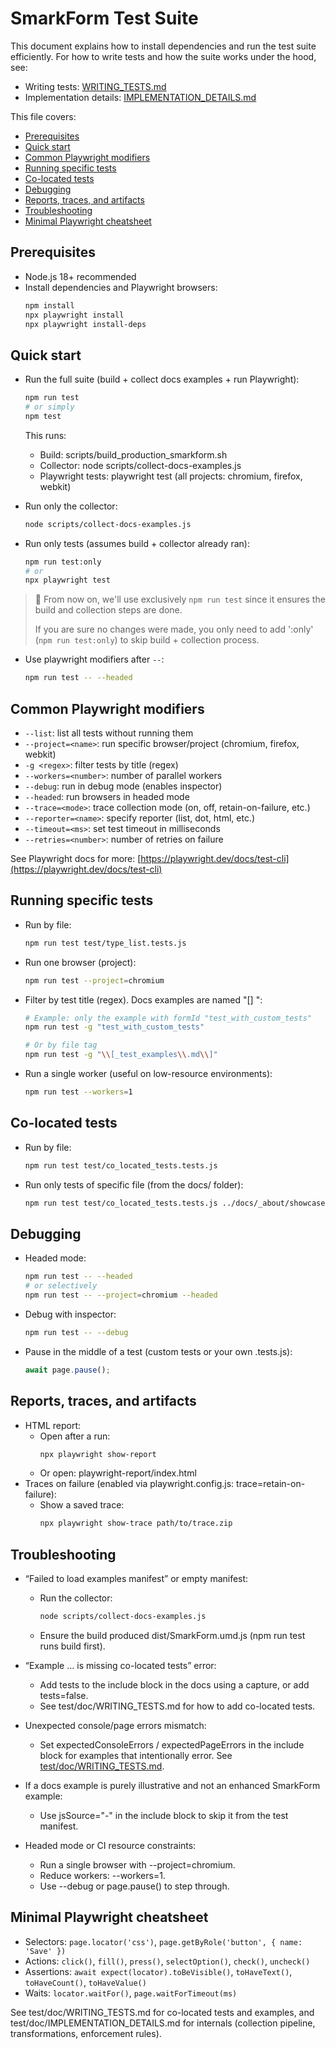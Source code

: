 # SmarkForm Test Suite

This document explains how to install dependencies and run the test suite efficiently. For how to write tests and how the suite works under the hood, see:
- Writing tests: [WRITING_TESTS.md](./doc/WRITING_TESTS.md)
- Implementation details: [IMPLEMENTATION_DETAILS.md](./doc/IMPLEMENTATION_DETAILS.md)

This file covers:
<!-- vim-markdown-toc GitLab -->

* [Prerequisites](#prerequisites)
* [Quick start](#quick-start)
* [Common Playwright modifiers](#common-playwright-modifiers)
* [Running specific tests](#running-specific-tests)
* [Co-located tests](#co-located-tests)
* [Debugging](#debugging)
* [Reports, traces, and artifacts](#reports-traces-and-artifacts)
* [Troubleshooting](#troubleshooting)
* [Minimal Playwright cheatsheet](#minimal-playwright-cheatsheet)

<!-- vim-markdown-toc -->


## Prerequisites

- Node.js 18+ recommended
- Install dependencies and Playwright browsers:
  ```bash
  npm install
  npx playwright install
  npx playwright install-deps
  ```

## Quick start

- Run the full suite (build + collect docs examples + run Playwright):
  ```bash
  npm run test
  # or simply
  npm test
  ```
  This runs:
  - Build: scripts/build_production_smarkform.sh
  - Collector: node scripts/collect-docs-examples.js
  - Playwright tests: playwright test (all projects: chromium, firefox, webkit)

- Run only the collector:
  ```bash
  node scripts/collect-docs-examples.js
  ```

- Run only tests (assumes build + collector already ran):
  ```bash
  npm run test:only
  # or
  npx playwright test
  ```

> 📌 From now on, we'll use exclusively `npm run test` since it ensures the
> build and collection steps are done.
> 
> If you are sure no changes were made, you only need to add ':only'
> (`npm run test:only`) to skip build + collection process.


- Use playwright modifiers after `--`:
  ```bash
  npm run test -- --headed
  ```


## Common Playwright modifiers

- `--list`: list all tests without running them
- `--project=<name>`: run specific browser/project (chromium, firefox, webkit)
- `-g <regex>`: filter tests by title (regex)
- `--workers=<number>`: number of parallel workers
- `--debug`: run in debug mode (enables inspector)
- `--headed`: run browsers in headed mode
- `--trace=<mode>`: trace collection mode (on, off, retain-on-failure, etc.)
- `--reporter=<name>`: specify reporter (list, dot, html, etc.)
- `--timeout=<ms>`: set test timeout in milliseconds
- `--retries=<number>`: number of retries on failure

See Playwright docs for more: [https://playwright.dev/docs/test-cli](https://playwright.dev/docs/test-cli)

## Running specific tests

- Run by file:
  ```bash
  npm run test test/type_list.tests.js
  ```

- Run one browser (project):
  ```bash
  npm run test --project=chromium
  ```

- Filter by test title (regex). Docs examples are named "[<file>] <formId>":
  ```bash
  # Example: only the example with formId "test_with_custom_tests"
  npm run test -g "test_with_custom_tests"

  # Or by file tag
  npm run test -g "\\[_test_examples\\.md\\]"
  ```

- Run a single worker (useful on low-resource environments):
  ```bash
  npm run test --workers=1
  ```

## Co-located tests

- Run by file:
  ```bash
  npm run test test/co_located_tests.tests.js
  ```

- Run only tests of specific file (from the docs/ folder):
  ```bash
  npm run test test/co_located_tests.tests.js ../docs/_about/showcase.md
  ```

## Debugging

- Headed mode:
  ```bash
  npm run test -- --headed
  # or selectively
  npm run test -- --project=chromium --headed
  ```

- Debug with inspector:
  ```bash
  npm run test -- --debug
  ```

- Pause in the middle of a test (custom tests or your own .tests.js):
  ```js
  await page.pause();
  ```

## Reports, traces, and artifacts

- HTML report:
  - Open after a run:
    ```bash
    npx playwright show-report
    ```
  - Or open: playwright-report/index.html
- Traces on failure (enabled via playwright.config.js: trace=retain-on-failure):
  - Show a saved trace:
    ```bash
    npx playwright show-trace path/to/trace.zip
    ```

## Troubleshooting

- “Failed to load examples manifest” or empty manifest:
  - Run the collector:
    ```bash
    node scripts/collect-docs-examples.js
    ```
  - Ensure the build produced dist/SmarkForm.umd.js (npm run test runs build first).

- “Example … is missing co-located tests” error:
  - Add tests to the include block in the docs using a capture, or add tests=false.
  - See test/doc/WRITING_TESTS.md for how to add co-located tests.

- Unexpected console/page errors mismatch:
  - Set expectedConsoleErrors / expectedPageErrors in the include block for examples that intentionally error. See [test/doc/WRITING_TESTS.md](./doc/WRITING_TESTS.md).

- If a docs example is purely illustrative and not an enhanced SmarkForm example:
  - Use jsSource="-" in the include block to skip it from the test manifest.

- Headed mode or CI resource constraints:
  - Run a single browser with --project=chromium.
  - Reduce workers: --workers=1.
  - Use --debug or page.pause() to step through.

## Minimal Playwright cheatsheet

- Selectors: `page.locator('css')`, `page.getByRole('button', { name: 'Save' })`
- Actions: `click()`, `fill()`, `press()`, `selectOption()`, `check()`, `uncheck()`
- Assertions: `await expect(locator).toBeVisible()`, `toHaveText()`, `toHaveCount()`, `toHaveValue()`
- Waits: `locator.waitFor()`, `page.waitForTimeout(ms)`

See test/doc/WRITING_TESTS.md for co-located tests and examples, and test/doc/IMPLEMENTATION_DETAILS.md for internals (collection pipeline, transformations, enforcement rules).

